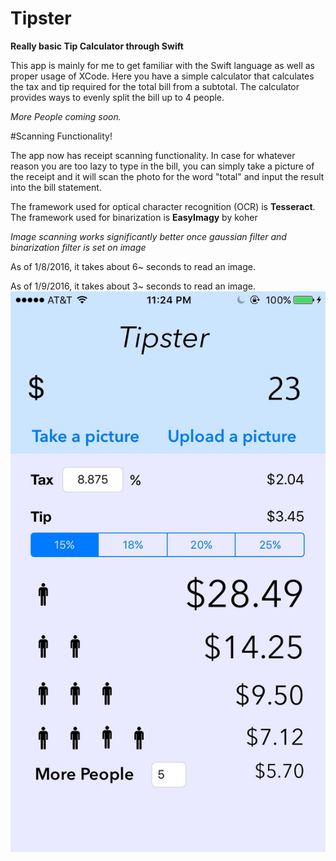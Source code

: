 # Tipster

**Really basic Tip Calculator through Swift**

This app is mainly for me to get familiar with the Swift language as well as proper usage of XCode. Here you have 
a simple calculator that calculates the tax and tip required for the total bill from a subtotal. The calculator provides
ways to evenly split the bill up to 4 people. 

*More People coming soon.*

#Scanning Functionality!

The app now has receipt scanning functionality. In case for whatever reason you are too lazy to type in the bill, you can simply take a picture of the receipt and it will scan the photo for the word "total" and input the result into the bill statement. 

The framework used for optical character recognition (OCR) is **Tesseract**.
The framework used for binarization is **EasyImagy** by koher

*Image scanning works significantly better once gaussian filter and binarization filter is set on image*

As of 1/8/2016, it takes about 6~ seconds to read an image.

As of 1/9/2016, it takes about 3~ seconds to read an image.
![Sample Image](https://github.com/jimmyjiji/Tipster/blob/master/Sample%20Tipster%202.jpg)
